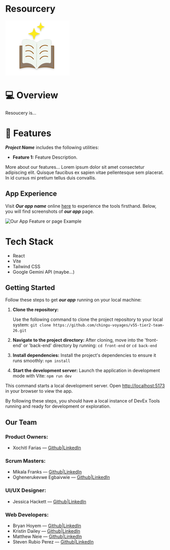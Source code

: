 # Resourcery
![Resourcery](./front-end/images/logo-placeholder.png)

# 💻 Overview

Resoucery is...


# 📲 Features

***Project Name*** includes the following utilities:

- **Feature 1:** Feature Description.

More about our features... Lorem ipsum dolor sit amet consectetur adipiscing elit. Quisque faucibus ex sapien vitae pellentesque sem placerat. In id cursus mi pretium tellus duis convallis. 

## App Experience

Visit ***Our app name*** online [here](https://github.com/chingu-voyages/v55-tier2-team-26) to experience the tools firsthand. Below, you will find screenshots of ***our app*** page.

![Our App Feature or page Example ](https://media.tenor.com/sbfBfp3FeY8AAAAj/oia-uia.gif)

# Tech Stack

- React
- Vite
- Tailwind CSS
- Google Gemini API (maybe...)

## Getting Started

Follow these steps to get ***our app*** running on your local machine:

1. **Clone the repository:**

   Use the following command to clone the project repository to your local system: 
   `git clone https://github.com/chingu-voyages/v55-tier2-team-26.git` 
   
2. **Navigate to the project directory:**
After cloning, move into the 'front-end' or 'back-end' directory by running: `cd front-end` or `cd back-end`

3. **Install dependencies:**
Install the project's dependencies to ensure it runs smoothly: `npm install`

4. **Start the development server:**
Launch the application in development mode with Vite: `npm run dev`  

This command starts a local development server. Open [http://localhost:5173](http://localhost:5173) in your browser to view the app.

By following these steps, you should have a local instance of DevEx Tools running and ready for development or exploration.

## Our Team

### Product Owners:
- Xochitl Farias — [Github](https://github.com/xochfa)|[LinkedIn](https://www.linkedin.com/in/xfarias-scrum-master/)

### Scrum Masters:
- Mikala Franks — [Github](https://github.com/mikalafranks)|[LinkedIn](https://www.linkedin.com/in/mikala-franks-8b21b52a3/)
- Oghenerukevwe Egbaivwie — [Github](https://github.com/Ruky-Ericson)|[LinkedIn](https://www.linkedin.com/in/oghenerukevwe-egbaivwie/)

### UI/UX Designer: 
- Jessica Hackett — [Github](https://github.com/mooglemoxie0018)|[LinkedIn](https://www.linkedin.com/in/jessica-hackett-6725a4325/)

### Web Developers: 
- Bryan Hoyem — [Github](https://github.com/bhoyem)|[LinkedIn](https://www.linkedin.com/in/bryanhoyem/)
- Kristin Dailey — [Github](https://github.com/kristindailey)|[LinkedIn](https://linkedin.com/in/kristin-dailey/)
- Matthew Neie — [Github](https://github.com/MatthewNeie)|[LinkedIn](https://www.linkedin.com/in/matthew-neie/)
- Steven Rubio Perez — [Github](https://github.com/Stevensauro?tab=repositories)|[LinkedIn](https://www.linkedin.com/in/steverp/)

